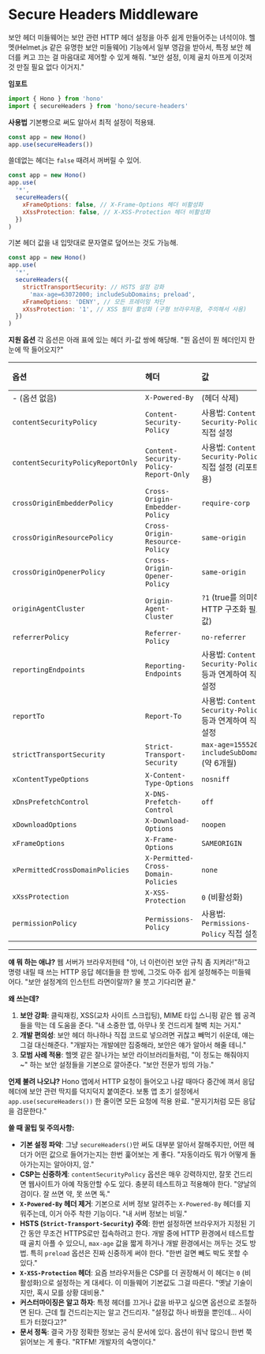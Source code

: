 # Secure Headers Middleware

보안 헤더 미들웨어는 보안 관련 HTTP 헤더 설정을 아주 쉽게 만들어주는 녀석이야. 헬멧(Helmet.js 같은 유명한 보안 미들웨어) 기능에서 일부 영감을 받아서, 특정 보안 헤더를 켜고 끄는 걸 마음대로 제어할 수 있게 해줘. "보안 설정, 이제 골치 아프게 이것저것 만질 필요 없다 이거지."

**임포트**

```javascript
import { Hono } from 'hono'
import { secureHeaders } from 'hono/secure-headers'
```

**사용법**
기본빵으로 써도 알아서 최적 설정이 적용돼.

```javascript
const app = new Hono()
app.use(secureHeaders())
```

쓸데없는 헤더는 `false` 때려서 꺼버릴 수 있어.

```javascript
const app = new Hono()
app.use(
  '*',
  secureHeaders({
    xFrameOptions: false, // X-Frame-Options 헤더 비활성화
    xXssProtection: false, // X-XSS-Protection 헤더 비활성화
  })
)
```

기본 헤더 값을 내 입맛대로 문자열로 덮어쓰는 것도 가능해.

```javascript
const app = new Hono()
app.use(
  '*',
  secureHeaders({
    strictTransportSecurity: // HSTS 설정 강화
      'max-age=63072000; includeSubDomains; preload',
    xFrameOptions: 'DENY', // 모든 프레이밍 차단
    xXssProtection: '1', // XSS 필터 활성화 (구형 브라우저용, 주의해서 사용)
  })
)
```

**지원 옵션**
각 옵션은 아래 표에 있는 헤더 키-값 쌍에 해당해. "뭔 옵션이 뭔 헤더인지 한눈에 딱 들어오지?"

| 옵션                                | 헤더                                  | 값                                                              | 기본값 |
| :---------------------------------- | :------------------------------------ | :-------------------------------------------------------------- | :----- |
| - (옵션 없음)                       | `X-Powered-By`                        | (헤더 삭제)                                                       | `True` |
| `contentSecurityPolicy`             | `Content-Security-Policy`             | 사용법: `Content-Security-Policy` 직접 설정                     | 설정 없음 |
| `contentSecurityPolicyReportOnly`   | `Content-Security-Policy-Report-Only` | 사용법: `Content-Security-Policy` 직접 설정 (리포트 전용)         | 설정 없음 |
| `crossOriginEmbedderPolicy`         | `Cross-Origin-Embedder-Policy`        | `require-corp`                                                  | `False`|
| `crossOriginResourcePolicy`         | `Cross-Origin-Resource-Policy`        | `same-origin`                                                   | `True` |
| `crossOriginOpenerPolicy`           | `Cross-Origin-Opener-Policy`          | `same-origin`                                                   | `True` |
| `originAgentCluster`                | `Origin-Agent-Cluster`                | `?1` (true를 의미하는 HTTP 구조화 필드 값)                         | `True` |
| `referrerPolicy`                    | `Referrer-Policy`                     | `no-referrer`                                                   | `True` |
| `reportingEndpoints`                | `Reporting-Endpoints`                 | 사용법: `Content-Security-Policy` 등과 연계하여 직접 설정        | 설정 없음 |
| `reportTo`                          | `Report-To`                           | 사용법: `Content-Security-Policy` 등과 연계하여 직접 설정        | 설정 없음 |
| `strictTransportSecurity`           | `Strict-Transport-Security`           | `max-age=15552000; includeSubDomains` (약 6개월)                | `True` |
| `xContentTypeOptions`               | `X-Content-Type-Options`              | `nosniff`                                                       | `True` |
| `xDnsPrefetchControl`               | `X-DNS-Prefetch-Control`              | `off`                                                           | `True` |
| `xDownloadOptions`                  | `X-Download-Options`                  | `noopen`                                                        | `True` |
| `xFrameOptions`                     | `X-Frame-Options`                     | `SAMEORIGIN`                                                    | `True` |
| `xPermittedCrossDomainPolicies`     | `X-Permitted-Cross-Domain-Policies`   | `none`                                                          | `True` |
| `xXssProtection`                    | `X-XSS-Protection`                    | `0` (비활성화)                                                    | `True` |
| `permissionPolicy`                  | `Permissions-Policy`                  | 사용법: `Permissions-Policy` 직접 설정                          | 설정 없음 |

---

**얘 뭐 하는 애냐?**
웹 서버가 브라우저한테 "야, 너 이런이런 보안 규칙 좀 지켜라!"하고 명령 내릴 때 쓰는 HTTP 응답 헤더들을 한 방에, 그것도 아주 쉽게 설정해주는 미들웨어다. "보안 설정계의 인스턴트 라면이랄까? 물 붓고 기다리면 끝."

**왜 쓰는데?**
1.  **보안 강화**: 클릭재킹, XSS(교차 사이트 스크립팅), MIME 타입 스니핑 같은 웹 공격들을 막는 데 도움을 준다. "내 소중한 앱, 아무나 못 건드리게 철벽 치는 거지."
2.  **개발 편의성**: 보안 헤더 하나하나 직접 코드로 넣으려면 귀찮고 빼먹기 쉬운데, 얘는 그걸 대신해준다. "개발자는 개발에만 집중해라, 보안은 얘가 알아서 해줄 테니."
3.  **모범 사례 적용**: 헬멧 같은 잘나가는 보안 라이브러리들처럼, "이 정도는 해줘야지~" 하는 보안 설정들을 기본으로 깔아준다. "보안 전문가 빙의 가능."

**언제 불려 나오냐?**
Hono 앱에서 HTTP 요청이 들어오고 나갈 때마다 중간에 껴서 응답 헤더에 보안 관련 딱지를 덕지덕지 붙여준다. 보통 앱 초기 설정에서 `app.use(secureHeaders())` 한 줄이면 모든 요청에 적용 완료. "문지기처럼 모든 응답을 검문한다."

**쓸 때 꿀팁 및 주의사항:**
*   **기본 설정 파악**: 그냥 `secureHeaders()`만 써도 대부분 알아서 잘해주지만, 어떤 헤더가 어떤 값으로 들어가는지는 한번 훑어보는 게 좋다. "자동이라도 뭐가 어떻게 돌아가는지는 알아야지, 암."
*   **CSP는 신중하게**: `contentSecurityPolicy` 옵션은 매우 강력하지만, 잘못 건드리면 웹사이트가 아예 작동안할 수도 있다. 충분히 테스트하고 적용해야 한다. "양날의 검이다. 잘 쓰면 약, 못 쓰면 독."
*   **`X-Powered-By` 헤더 제거**: 기본으로 서버 정보 알려주는 `X-Powered-By` 헤더를 지워주는데, 이거 아주 착한 기능이다. "내 서버 정보는 비밀."
*   **HSTS (`Strict-Transport-Security`) 주의**: 한번 설정하면 브라우저가 지정된 기간 동안 무조건 HTTPS로만 접속하려고 한다. 개발 중에 HTTP 환경에서 테스트할 때 골치 아플 수 있으니, `max-age` 값을 짧게 하거나 개발 환경에서는 꺼두는 것도 방법. 특히 `preload` 옵션은 진짜 신중하게 써야 한다. "한번 걸면 빼도 박도 못할 수 있다."
*   **`X-XSS-Protection` 헤더**: 요즘 브라우저들은 CSP를 더 권장해서 이 헤더는 `0` (비활성화)으로 설정하는 게 대세다. 이 미들웨어 기본값도 그걸 따른다. "옛날 기술이지만, 혹시 모를 상황 대비용."
*   **커스터마이징은 알고 하자**: 특정 헤더를 끄거나 값을 바꾸고 싶으면 옵션으로 조절하면 된다. 근데 뭘 건드리는지는 알고 건드리자. "설정값 하나 바꿨을 뿐인데... 사이트가 터졌다고?"
*   **문서 정독**: 결국 가장 정확한 정보는 공식 문서에 있다. 옵션이 워낙 많으니 한번 쭉 읽어보는 게 좋다. "RTFM! 개발자의 숙명이다."